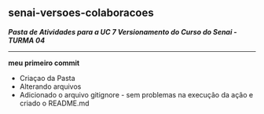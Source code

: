 ## senai-versoes-colaboracoes<Br>
  
**_Pasta de Atividades para a UC 7 Versionamento do Curso do Senai - TURMA 04_** <br>
***
**meu primeiro commit <br>**
 
- Criaçao da Pasta<br>
- Alterando arquivos<br>
- Adicionado o arquivo gitignore - sem problemas na execução da ação e criado o README.md
